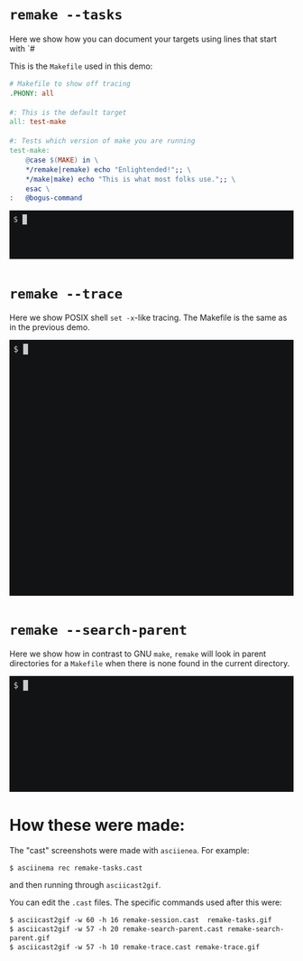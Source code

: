 # `remake --tasks`

Here we show how you can document your targets using lines that start with `#

This is the `Makefile` used in this demo:

```Makefile
# Makefile to show off tracing
.PHONY: all

#: This is the default target
all: test-make

#: Tests which version of make you are running
test-make:
	@case $(MAKE) in \
	*/remake|remake) echo "Enlightended!";; \
	*/make|make) echo "This is what most folks use.";; \
	esac \
: 	@bogus-command
```

![remake-tasks](remake-tasks.gif)

# `remake --trace`

Here we show POSIX shell `set -x`-like tracing. The Makefile is the same as in the previous demo.

![remake-trace](remake-trace.gif)

# `remake --search-parent`

Here we show how in contrast to GNU `make`, `remake` will look in parent directories for a `Makefile` when there is none found in the current directory.

![remake-search-parent](remake-search-parent.gif)

# How these were made:

The "cast" screenshots were made with `asciienea`. For example:

```
$ asciinema rec remake-tasks.cast
```

and then running through `asciicast2gif`.

You can edit the `.cast` files. The specific commands used after this were:

```console
$ asciicast2gif -w 60 -h 16 remake-session.cast  remake-tasks.gif
$ asciicast2gif -w 57 -h 20 remake-search-parent.cast remake-search-parent.gif
$ asciicast2gif -w 57 -h 10 remake-trace.cast remake-trace.gif
```
